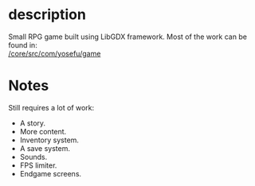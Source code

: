 <h1>description</h1>
Small RPG game built using LibGDX framework.
Most of the work can be found in:<br>
<a href="https://github.com/JotraN/yosefu/tree/master/core/src/com/yosefu/game">/core/src/com/yosefu/game</a>

<h1>Notes</h1>
Still requires a lot of work:
<ul>
<li>A story.</li>
<li>More content.</li>
<li>Inventory system.</li>
<li>A save system.</li>
<li>Sounds.</li>
<li>FPS limiter.</li>
<li>Endgame screens.</li>
</ul>
